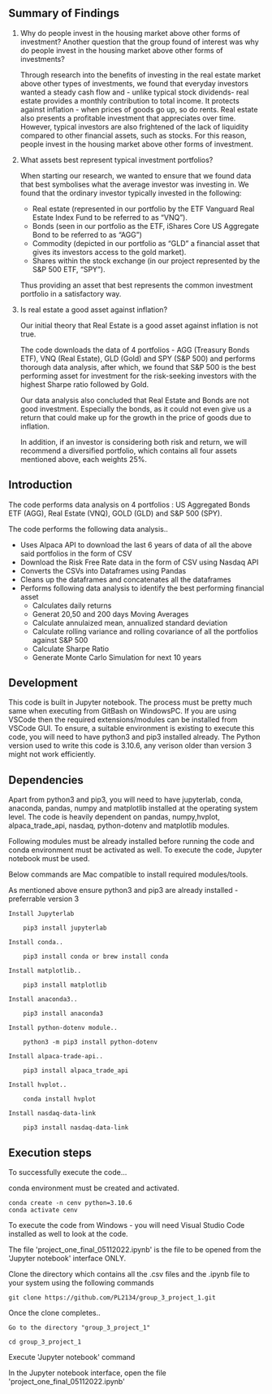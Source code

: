 ## Summary of Findings

1. Why do people invest in the housing market above other forms of investment? Another question that the group found of interest was why do people invest in the housing market above other forms of investments? 

   Through research into the benefits of investing in the real estate market above other types of investments, we found that everyday investors wanted a steady cash flow and - unlike typical stock dividends- real estate provides a monthly contribution to total income. It protects against inflation - when prices of goods go up, so do rents. Real estate also presents a profitable investment that appreciates over time. However, typical investors are also frightened of the lack of liquidity compared to other financial assets, such as stocks. For this reason, people invest in the housing market above other forms of investment.

   

2. What assets best represent typical investment portfolios?

   When starting our research, we wanted to ensure that we found data that best symbolises what the average investor was investing in. 
   We found that the ordinary investor typically invested in the following:

    - Real estate (represented in our portfolio by the ETF Vanguard Real Estate Index Fund to be referred to as “VNQ”). 
    - Bonds (seen in our portfolio as the ETF, iShares Core US Aggregate Bond to be referred to as “AGG”) 
    - Commodity (depicted in our portfolio as “GLD” a financial asset that gives its investors access to the gold market). 
    - Shares within the stock exchange (in our project represented by the S&P 500 ETF, “SPY”). 

   Thus providing an asset that best represents the common investment portfolio in a satisfactory way. 



3. Is real estate a good asset against inflation?

   Our initial theory that Real Estate is a good asset against inflation is not true. 

   The code downloads the data of 4 portfolios - AGG (Treasury Bonds ETF), VNQ (Real Estate), GLD (Gold) and SPY (S&P 500) and performs thorough data analysis, after which, we found that S&P 500 is the best performing asset for investment for the risk-seeking investors with the highest Sharpe ratio followed by Gold.

   Our data analysis also concluded that Real Estate and Bonds are not good investment. Especially the bonds, as it could not even give us a return that could make up for the growth in the price of goods due to inflation.
   
   In addition, if an investor is considering both risk and return, we will recommend a diversified portfolio, which contains all four assets mentioned above, each weights 25%.

## Introduction

The code performs data analysis on 4 portfolios : US Aggregated Bonds ETF (AGG), Real Estate (VNQ), GOLD (GLD) and S&P 500 (SPY). 

The code performs the following data analysis..

 - Uses Alpaca API to download the last 6 years of data of all the above said portfolios in the form of CSV
 - Download the Risk Free Rate data in the form of CSV using Nasdaq API
 - Converts the CSVs into Dataframes using Pandas
 - Cleans up the dataframes and concatenates all the dataframes
 - Performs following data analysis to identify the best performing financial asset
	- Calculates daily returns
	- Generat 20,50 and 200 days Moving Averages
	- Calculate annulaized mean, annualized standard deviation
	- Calculate rolling variance and rolling covariance of all the portfolios against S&P 500
	- Calculate Sharpe Ratio
	- Generate Monte Carlo Simulation for next 10 years

## Development

This code is built in Jupyter notebook. The process must be pretty much same when executing from GitBash on WindowsPC. If you are using VSCode then the required extensions/modules can be installed from VSCode GUI. To ensure, a suitable environment is existing to execute this code, you will need to have python3 and pip3 installed already. The Python version used to write this code is 3.10.6, any verison older than version 3 might not work efficiently.

## Dependencies

Apart from python3 and pip3, you will need to have jupyterlab, conda, anaconda, pandas, numpy and matplotlib installed at the operating system level.
The code is heavily dependent on pandas, numpy,hvplot, alpaca_trade_api, nasdaq, python-dotenv and matplotlib modules.

Following modules must be already installed before running the code and conda environment must be activated as well. To execute the code, Jupyter notebook must be used. 

Below commands are Mac compatible to install required modules/tools.

As mentioned above ensure python3 and pip3 are already installed - preferrable version 3

	Install Jupyterlab

		pip3 install jupyterlab

	Install conda..

		pip3 install conda or brew install conda

	Install matplotlib..

		pip3 install matplotlib

	Install anaconda3..

		pip3 install anaconda3
	
	Install python-dotenv module..

		python3 -m pip3 install python-dotenv

	Install alpaca-trade-api.. 

		pip3 install alpaca_trade_api

	Install hvplot..

		conda install hvplot

	Install nasdaq-data-link

		pip3 install nasdaq-data-link

## Execution steps

To successfully execute the code...

conda environment must be created and activated.

	conda create -n cenv python=3.10.6
	conda activate cenv

To execute the code from Windows - you will need Visual Studio Code installed as well to look at the code.

The file 'project_one_final_05112022.ipynb' is the file to be opened from the 'Jupyter notebook' interface ONLY.

Clone the directory which contains all the .csv files and the .ipynb file to your system using the following commands

	git clone https://github.com/PL2134/group_3_project_1.git 

Once the clone completes.. 

	Go to the directory "group_3_project_1"

	cd group_3_project_1

Execute 'Jupyter notebook' command

In the Jupyter notebook interface, open the file 'project_one_final_05112022.ipynb'




